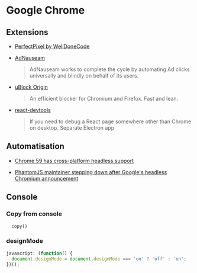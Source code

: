 # Google Chrome

## Extensions

- [PerfectPixel by WellDoneCode](https://chrome.google.com/webstore/detail/perfectpixel-by-welldonec/dkaagdgjmgdmbnecmcefdhjekcoceebi)

- [AdNauseam](https://adnauseam.io)

  > AdNauseam works to complete the cycle by automating Ad clicks universally and blindly on behalf of its users.

- [uBlock Origin](https://github.com/gorhill/uBlock)

  > An efficient blocker for Chromium and Firefox. Fast and lean.

- [react-devtools](https://github.com/facebook/react-devtools/tree/master/packages/react-devtools)

  > If you need to debug a React page somewhere other than Chrome on desktop.
  > Separate Electron app

## Automatisation

- [Chrome 59 has cross-platform headless support](https://news.ycombinator.com/item?id=14101233)

- [PhantomJS maintainer stepping down after Google's headless Chromium announcement](https://www.reddit.com/r/javascript/comments/654mnq/phantomjs_maintainer_stepping_down_after_googles/)

## Console

### Copy from console

```
  copy()
```

### designMode

```js
javascript: (function() {
  document.designMode = document.designMode === 'on' ? 'off' : 'on';
})();
```
